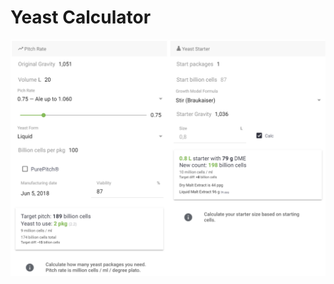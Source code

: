 # Yeast Calculator

![Calculate how many yeast packages to add or how big of a starter to make](../.gitbook/assets/image%20%2818%29.png)

